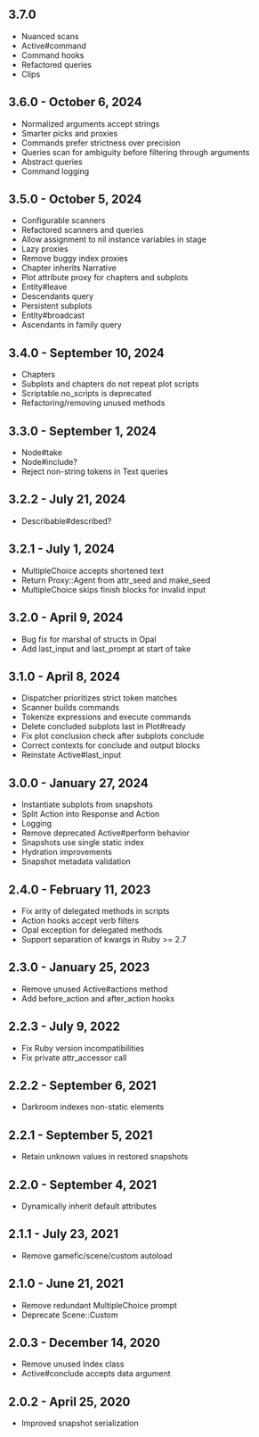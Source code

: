 ## 3.7.0
- Nuanced scans
- Active#command
- Command hooks
- Refactored queries
- Clips

## 3.6.0 - October 6, 2024
- Normalized arguments accept strings
- Smarter picks and proxies
- Commands prefer strictness over precision
- Queries scan for ambiguity before filtering through arguments
- Abstract queries
- Command logging

## 3.5.0 - October 5, 2024
- Configurable scanners
- Refactored scanners and queries
- Allow assignment to nil instance variables in stage
- Lazy proxies
- Remove buggy index proxies
- Chapter inherits Narrative
- Plot attribute proxy for chapters and subplots
- Entity#leave
- Descendants query
- Persistent subplots
- Entity#broadcast
- Ascendants in family query

## 3.4.0 - September 10, 2024
- Chapters
- Subplots and chapters do not repeat plot scripts
- Scriptable.no_scripts is deprecated
- Refactoring/removing unused methods

## 3.3.0 - September 1, 2024
- Node#take
- Node#include?
- Reject non-string tokens in Text queries

## 3.2.2 - July 21, 2024
- Describable#described?

## 3.2.1 - July 1, 2024
- MultipleChoice accepts shortened text
- Return Proxy::Agent from attr_seed and make_seed
- MultipleChoice skips finish blocks for invalid input

## 3.2.0 - April 9, 2024
- Bug fix for marshal of structs in Opal
- Add last_input and last_prompt at start of take

## 3.1.0 - April 8, 2024
- Dispatcher prioritizes strict token matches
- Scanner builds commands
- Tokenize expressions and execute commands
- Delete concluded subplots last in Plot#ready
- Fix plot conclusion check after subplots conclude
- Correct contexts for conclude and output blocks
- Reinstate Active#last_input

## 3.0.0 - January 27, 2024
- Instantiate subplots from snapshots
- Split Action into Response and Action
- Logging
- Remove deprecated Active#perform behavior
- Snapshots use single static index
- Hydration improvements
- Snapshot metadata validation

## 2.4.0 - February 11, 2023
- Fix arity of delegated methods in scripts
- Action hooks accept verb filters
- Opal exception for delegated methods
- Support separation of kwargs in Ruby >= 2.7

## 2.3.0 - January 25, 2023
- Remove unused Active#actions method
- Add before_action and after_action hooks

## 2.2.3 - July 9, 2022
- Fix Ruby version incompatibilities
- Fix private attr_accessor call

## 2.2.2 - September 6, 2021
- Darkroom indexes non-static elements

## 2.2.1 - September 5, 2021
- Retain unknown values in restored snapshots

## 2.2.0 - September 4, 2021
- Dynamically inherit default attributes

## 2.1.1 - July 23, 2021
- Remove gamefic/scene/custom autoload

## 2.1.0 - June 21, 2021
- Remove redundant MultipleChoice prompt
- Deprecate Scene::Custom

## 2.0.3 - December 14, 2020
- Remove unused Index class
- Active#conclude accepts data argument

## 2.0.2 - April 25, 2020
- Improved snapshot serialization
